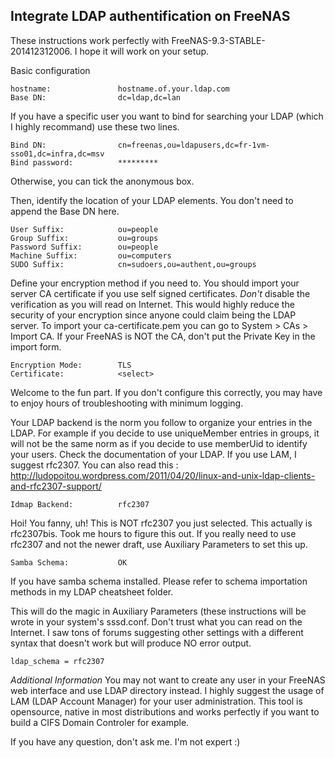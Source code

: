 ## Integrate LDAP authentification on FreeNAS
These instructions work perfectly with FreeNAS-9.3-STABLE-201412312006. I hope
it will work on your setup.

Basic configuration

	hostname:               hostname.of.your.ldap.com
	Base DN:                dc=ldap,dc=lan
	
If you have a specific user you want to bind for searching your LDAP (which I
highly recommand) use these two lines.

	Bind DN:                cn=freenas,ou=ldapusers,dc=fr-1vm-sso01,dc=infra,dc=msv
	Bind password:          *********

Otherwise, you can tick the anonymous box.

Then, identify the location of your LDAP elements. You don't need to append
the Base DN here.

	User Suffix:            ou=people
	Group Suffix:           ou=groups
	Password Suffix:        ou=people
	Machine Suffix:         ou=computers
	SUDO Suffix:            cn=sudoers,ou=authent,ou=groups

Define your encryption method if you need to. You should import your server CA
certificate if you use self signed certificates. *Don't* disable the 
verification as you will read on Internet. This would highly reduce the security
of your encryption since anyone could claim being the LDAP server.
To import your ca-certificate.pem you can go to System > CAs > Import CA.
If your FreeNAS is NOT the CA, don't put the Private Key in the import form.

	Encryption Mode:        TLS
	Certificate:            <select>

Welcome to the fun part. If you don't configure this correctly, you may have to
enjoy hours of troubleshooting with minimum logging.

Your LDAP backend is the norm you follow to organize your entries in the LDAP.
For example if you decide to use uniqueMember entries in groups, it will not
be the same norm as if you decide to use memberUid to identify your users.
Check the documentation of your LDAP. If you use LAM, I suggest rfc2307.
You can also read this :
http://ludopoitou.wordpress.com/2011/04/20/linux-and-unix-ldap-clients-and-rfc2307-support/

	Idmap Backend:          rfc2307

Hoi! You fanny, uh! This is NOT rfc2307 you just selected. This actually is
rfc2307bis. Took me hours to figure this out. If you really need to use
rfc2307 and not the newer draft, use Auxiliary Parameters to set this up.


	Samba Schema:           OK

If you have samba schema installed. Please refer to schema importation methods
in my LDAP cheatsheet folder.

This will do the magic in Auxiliary Parameters (these instructions will be
wrote in your system's sssd.conf. Don't trust what you can read on the
Internet. I saw tons of forums suggesting other settings with a different
syntax that doesn't work but will produce NO error output.
	
	ldap_schema = rfc2307

_Additional Information_
You may not want to create any user in your FreeNAS web interface and use LDAP
directory instead. I highly suggest the usage of LAM (LDAP Account Manager) for
your user administration. This tool is opensource, native in most distributions
and  works perfectly if you want to build a CIFS Domain Controler for example.

If you have any question, don't ask me. I'm not expert :)

